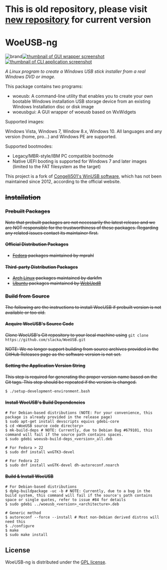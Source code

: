 # This is old repository, please visit [new repository](https://github.com/WoeUSB/WoeUSB-ng) for current version

# WoeUSB-ng
![brand](src/data/woeusb-logo.png)[![thumbnail of GUI wrapper screenshot](dev/woeusbgui-screenshot.thumbnail.png)](dev/woeusbgui-screenshot.png)[![thumbnail of CLI application screenshot](dev/woeusb-screenshot.thumbnail.png)](dev/woeusb-screenshot.png)

_A Linux program to create a Windows USB stick installer from a real Windows DVD or image._

This package contains two programs:

* woeusb: A command-line utility that enables you to create your own bootable Windows installation USB storage device from an existing Windows Installation disc or disk image
* woeusbgui: A GUI wrapper of woeusb based on WxWidgets

Supported images:

Windows Vista, Windows 7, Window 8.x, Windows 10. All languages and any version (home, pro...) and Windows PE are supported.

Supported bootmodes:

* Legacy/MBR-style/IBM PC compatible bootmode
* Native UEFI booting is supported for Windows 7 and later images (limited to the FAT filesystem as the target)

This project is a fork of [Congelli501's WinUSB software](http://en.congelli.eu/prog_info_winusb.html), which has not been maintained since 2012, according to the official website.

## ~~Installation~~
### ~~Prebuilt Packages~~
~~Note that prebuilt packages are not necessarily the latest release and we are NOT responsible for the trustworthiness of these packages.  Regarding any related issues contact its maintainer first.~~

#### ~~Official Distribution Packages~~
* ~~[Fedora](https://src.fedoraproject.org/rpms/WoeUSB) packages maintained by mprahl~~

#### ~~Third-party Distribution Packages~~
* ~~[Arch Linux](https://aur.archlinux.org/packages/woeusb-git/) packages maintained by darkfm~~
* ~~[Ubuntu](https://launchpad.net/%7Enilarimogard/+archive/ubuntu/webupd8) packages maintained by [WebUpd8](http://www.webupd8.org/)~~

### ~~Build from Source~~
~~The following are the instructions to install WoeUSB if prebuilt version is not available or too old.~~

#### ~~Acquire WoeUSB's Source Code~~
~~Clone WoeUSB's Git repository to your local machine using~~ `git clone https://github.com/slacka/WoeUSB.git`

~~NOTE: We no longer support building from source archives provided in the GitHub Releases page as the software version is not set.~~

#### ~~Setting the Application Version String~~
~~This step is required for generating the proper version name based on the Git tags. This step should be repeated if the version is changed.~~

```shell
$ ./setup-development-environment.bash
```

#### ~~Install WoeUSB's Build Dependencies~~
```shell
# For Debian-based distributions (NOTE: For your convenience, this package is already provided in the release page)
$ sudo apt-get install devscripts equivs gdebi-core
$ cd <WoeUSB source code directory>
$ mk-build-deps # NOTE: Currently, due to Debian Bug #679101, this command will fail if the source path contains spaces.
$ sudo gdebi woeusb-build-deps_<version>_all.deb

# For Fedora > 22
$ sudo dnf install wxGTK3-devel

# For Fedora 22
$ sudo dnf install wxGTK-devel dh-autoreconf.noarch
```
#### ~~Build & Install WoeUSB~~
```shell
# For Debian-based distributions
$ dpkg-buildpackage -uc -b # NOTE: Currently, due to a bug in the build system, this command will fail if the source's path contains space or single quotes, refer to issue #84 for details
$ sudo gdebi ../woeusb_<version>_<architecture>.deb

# Generic method
$ autoreconf --force --install # Most non-Debian derived distros will need this
$ ./configure
$ make
$ sudo make install
```

## License
WoeUSB-ng is distributed under the [GPL license](https://github.com/slacka/WoeUSB/blob/master/COPYING).
